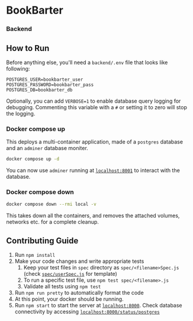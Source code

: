 # BookBarter

### Backend

## How to Run

Before anything else, you'll need a `backend/.env` file that looks like following:

```
POSTGRES_USER=bookbarter_user
POSTGRES_PASSWORD=bookbarter_pass
POSTGRES_DB=bookbarter_db
```

Optionally, you can add `VERBOSE=1` to enable database query logging for debugging.
Commenting this variable with a `#` or setting it to zero will stop the logging.

### Docker compose up

This deploys a multi-container application, made of a `postgres` database and an `adminer` database moniter.

```bash
docker compose up -d
```

You can now use `adminer` running at [`localhost:8001`](http://localhost:8001) to interact with the database.

### Docker compose down

```bash
docker compose down --rmi local -v
```

This takes down all the containers, and removes the attached volumes, networks etc. for a complete cleanup.

## Contributing Guide

1. Run `npm install`
1. Make your code changes and write appropriate tests
    1. Keep your test files in `spec` directory as `spec/<filename>Spec.js` (check [`spec/userSpec.js`](./spec/userSpec.js) for template)
    1. To run a specific test file, use `npm test spec/<filename>.js`
    1. Validate all tests using `npm test`
1. Run `npm run pretty` to automatically format the code
1. At this point, your docker should be running.
1. Run `npm start` to start the server at [`localhost:8000`](http://localhost:8000). Check database connectivity by accessing [`localhost:8000/status/postgres`](http://localhost:8000/status/postgres)
